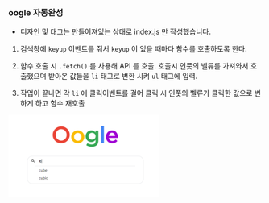 ### oogle 자동완성

- 디자인 및 태그는 만들어져있는 상태로 index.js 만 작성했습니다.


1. 검색창에 `keyup` 이벤트를 줘서 `keyup` 이 있을 때마다 함수를 호출하도록 한다.

2. 함수 호출 시 `.fetch()` 를 사용해 API 를 호출. 호출시 인풋의 벨류를 가져와서 호출했으며 받아온 값들을 `li` 태그로 변환 시켜 `ul` 태그에 입력.

3. 작업이 끝나면 각 `li` 에 클릭이벤트를 걸어 클릭 시 인풋의 벨류가 클릭한 값으로 변하게 하고 함수 재호출


<img style="max-width:300px" src='./img/autoComplete.png'>
